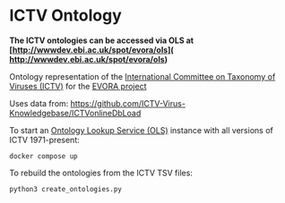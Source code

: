 

# ICTV Ontology

**The ICTV ontologies can be accessed via OLS at [http://wwwdev.ebi.ac.uk/spot/evora/ols]( http://wwwdev.ebi.ac.uk/spot/evora/ols)**

Ontology representation of the [International Committee on Taxonomy of Viruses (ICTV)](https://ictv.global/) for the [EVORA project](https://evora-project.eu/)

Uses data from: https://github.com/ICTV-Virus-Knowledgebase/ICTVonlineDbLoad

To start an [Ontology Lookup Service (OLS)](https://github.com/EBISPOT/ols4) instance with all versions of ICTV 1971-present:

    docker compose up

To rebuild the ontologies from the ICTV TSV files:

    python3 create_ontologies.py



